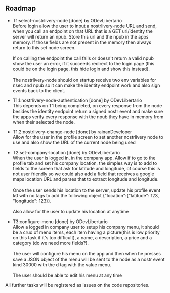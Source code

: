 ## Roadmap

- T1:select-nostrlivery-node [done] by ODevLibertario  
Before login allow the user to input a nostrlivery-node URL and send, when you call an endpoint on that URL that is a GET url/identity the server will return an npub. Store this url and the npub in the apps memory. If those fields are not present in the memory then always return to this set node screen.<br><br>
If on calling the endpoint the call fails or doesn't return a valid npub show the user an error, if it succeeds redirect to the login page (this could be on the login page, this hide login and show this instead).<br><br>
The nostrlivery-node should on startup receive two env variables for nsec and npub so it can make the identity endpoint work and also sign events back to the client.

- T1.1:nostrlivery-node-authentication [done] by ODevLibertario  
This depends on T1 being completed, on every response from the node besides the identity endpoint
return a signed nostr event and make sure the apps verify every response with the npub they have in memory from when their selected the node.

- T1.2:nostrlivery-change-node [done] by rainanDeveloper  
Allow for the user in the profile screen to set another nostrlivery node to use and also show the URL of the current node being used

- T2:set-company-location [done] by ODevLibertario  
When the user is logged in, in the company app. Allow if to go to the profile tab and set his company location, the simples way is to add to fields to the screen that ask for latitude and longitude, of course this is not user friendly so we could also add a field that receives a google maps location URL and parses that to extract longitude and longitude.<br><br>
Once the user sends his location to the server, update his profile event k0 with no tags to add the following object {"location":{"latitude": 123, "longitude": 123}}.<br><br>
Also allow for the user to update his location at anytime

- T3:configure-menu [done]  by ODevLibertario  
Allow a logged in company user to setup his company menu, it should be a crud of menu items,
each item having a picture(this is low priority on this task if it's too difficult), a name, a description, a price and a category (do we need more fields?).<br><br>
The user will configure his menu on the app and then when he presses save a JSON object of the menu will be sent to the node as a nostr event kind 30000 with the d tag with the value menu.<br><br>
The user should be able to edit his menu at any time

All further tasks will be registered as issues on the code repositories.
